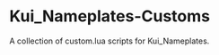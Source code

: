 Kui_Nameplates-Customs
======================

A collection of custom.lua scripts for Kui_Nameplates.
